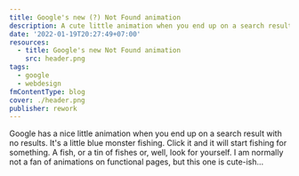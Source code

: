 ```yaml
---
title: Google's new (?) Not Found animation
description: A cute little animation when you end up on a search result with no results.
date: '2022-01-19T20:27:49+07:00'
resources:
  - title: Google's new Not Found animation
    src: header.png
tags:
  - google
  - webdesign
fmContentType: blog
cover: ./header.png
publisher: rework
---
```


Google has a nice little animation when you end up on a search result with no results. It's a little blue monster fishing. Click it and it will start fishing for something. A fish, or a tin of fishes or, well, look for yourself. I am normally not a fan of animations on functional pages, but this one is cute-ish…
